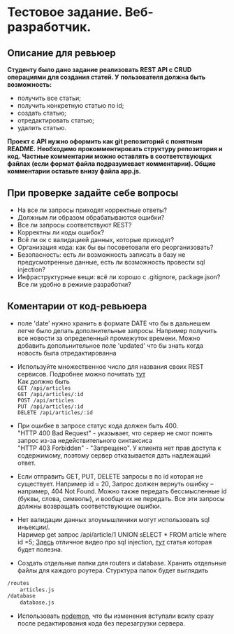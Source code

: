 # Тестовое задание. Веб-разработчик.

## Описание для ревьюер ##

**Студенту было дано задание реализовать REST API с CRUD операциями для создания статей. У пользователя должна быть возможность:**

- получить все статьи;
- получить конкретную статью по id;
- создать статью;
- отредактировать статью;
- удалить статью.

**Проект с API нужно оформить как git репозиторий с понятным README.**
**Необходимо прокомментировать структуру репозитория и код. Частные комментарии можно оставлять в соответствующих файлах (если формат файла подразумевает комментарии). Общие комментарии оставьте внизу файла app.js.**

## При проверке задайте себе вопросы ##

- На все ли запросы приходят корректные ответы?
- Должным ли образом обрабатываются ошибки?
- Все ли запросы соответствуют REST?
- Корректны ли коды ошибок?
- Всё ли ок с валидацией данных, которые приходят?
- Организация кода: как бы вы посоветовали его реорганизовать?
- Безопасность: есть ли возможность записать в базу не предусмотренные данные, есть ли возможность провести sql injection?
- Инфраструктурные вещи: всё ли хорошо с .gitignore, package.json? Все ли удобно в режиме разработки?

## Коментарии от код-ревьюера ##

- поле 'date' нужно хранить в формате DATE что бы в дальнешем легче было делать дополнительные запросы.
Например получить все новости за определенный промежуток времени.
Можно добавить допольнительное поле 'updated' что бы знать когда новость была отредактированна

- Используйте множественное число для названия своих REST сервисов. Подробнее можно почитать [тут](https://habr.com/ru/post/351890/)  
Как должно быть  
`GET /api/articles`  
`GET /api/articles/:id`  
`POST /api/articles`  
`PUT /api/articles/:id`  
`DELETE /api/articles/:id`  

- При ошибке в запросе статус кода должен быть 400.  
"HTTP 400 Bad Request" - указывает, что сервер не смог понять запрос из-за недействительного синтаксиса  
"HTTP 403 Forbidden" - "Запрещено". У клиента нет прав доступа к содержимому, поэтому сервер отказывается дать надлежащий ответ. 

- Если отправить GET, PUT, DELETE запросы в по id которая не существует. Например id = 20, 
Запрос должен вернуть ошибку – например, 404 Not Found.
Можно также передать бессмысленные id (буквы, слова, символы), и вообще их не передать.
Все эти запросы должны возвращать соответствующие ошибки. 

- Нет валидации данных злоумышлиники могут использовать sql иньекции/.  
Наример get запрос /api/article/1 UNION sELECT * FROM article where id =5;
[Здесь](https://www.youtube.com/watch?v=ciNHn38EyRc) отличное видео про sql injection, [тут](https://habr.com/ru/post/130826/) статья которая будет полезна.

- Создать отдельные папки для routers и database. Хранить отдельные файлы для каждого роутера.
Cтурктура папок будет выглядить
```sh
/routes  
    articles.js
/database  
    database.js
```

- Использовать [nodemon](https://www.npmjs.com/package/nodemon), что бы изменения вступали всилу сразу после редактирования кода без перезагрузки сервера. 
